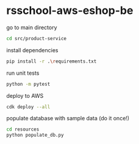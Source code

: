 # rsschool-aws-eshop-be

go to main directory
```sh
cd src/product-service
```

install dependencies
```sh
pip install -r .\requirements.txt
```

run unit tests
```sh
python -m pytest
```

deploy to AWS
```sh
cdk deploy --all
```

populate database with sample data (do it once!)
```sh
cd resources
python populate_db.py
```
